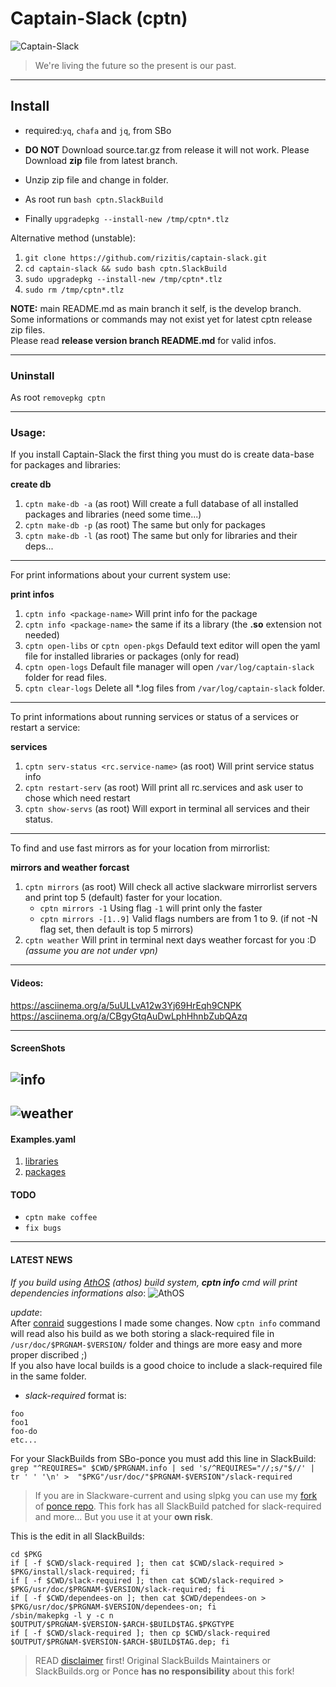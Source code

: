 # Captain-Slack (cptn)

![Captain-Slack](./Captain-Slack.png)

> We're living the future so the present is our past.

---

## Install

- required:`yq`, `chafa` and `jq`, from SBo
* **DO NOT** Download source.tar.gz from release it will not work. Please Download **zip** file from latest branch.
- Unzip zip file and change in folder.
* As root run `bash cptn.SlackBuild`
- Finally `upgradepkg --install-new /tmp/cptn*.tlz`

Alternative method (unstable):
1. `git clone https://github.com/rizitis/captain-slack.git`
2. `cd captain-slack && sudo bash cptn.SlackBuild`
3. `sudo upgradepkg --install-new /tmp/cptn*.tlz`
4. `sudo rm /tmp/cptn*.tlz`

**NOTE:** main README.md as main branch it self, is the develop branch. 
<br> Some informations or commands may not exist yet for latest cptn release zip files.<br>
Please read **release version branch README.md** for valid infos.

---

### Uninstall

As root `removepkg cptn`

--- 

### Usage:

If you install Captain-Slack the first thing you must do is create data-base for packages and libraries:<p>

**create db**

1. `cptn make-db -a` (as root) Will create a full database of all installed packages and libraries (need some time...)
2. `cptn make-db -p` (as root) The same but only for packages
3. `cptn make-db -l` (as root) The same but only for libraries and their deps...

---
For print informations about your current system use:<p>

**print infos**
1. `cptn info <package-name>` Will print info for the package
2. `cptn info <package-name>` the same if its a library (the **.so** extension not needed)
3. `cptn open-libs` or `cptn open-pkgs` Defauld text editor will open  the yaml file for installed libraries or packages (only for read)
3. `cptn open-logs` Default file manager will open `/var/log/captain-slack` folder for read files.
4. `cptn clear-logs` Delete all *.log files from `/var/log/captain-slack` folder.
---
To print informations about running services or status of a services or restart a service:<p>

**services**

1. `cptn serv-status <rc.service-name>` (as root) Will print service status info
2. `cptn restart-serv`   (as root) Will print all rc.services and ask user to chose which need restart
3. `cptn show-servs` (as root) Will export in terminal all services and their status.

---
To find and use fast mirrors as for your location from mirrorlist:<p>

**mirrors and weather forcast**

1. `cptn mirrors` (as root) Will check all active slackware mirrorlist servers and print top 5 (default) faster for your location.
   - `cptn mirrors -1` Using flag `-1` will print only the faster
   - `cptn mirrors -[1..9]` Valid flags numbers are from 1 to 9. (if not -N flag set, then default is top 5 mirrors)
2. `cptn weather` Will print in terminal next days weather forcast for you :D *(assume you are not under vpn)*
---

#### Videos:
https://asciinema.org/a/5uULLvA12w3Yj69HrEqh9CNPK <br>
https://asciinema.org/a/CBgyGtqAuDwLphHhnbZubQAzq


---

#### ScreenShots
![info](./info.png)
---
![weather](./weather.png)
---

#### Examples.yaml
1. [libraries](./libraries_dependencies.yaml)
2. [packages](./packages.yaml)



#### TODO
- `cptn make coffee`
- `fix bugs`

---

#### LATEST NEWS
*If you build using [AthOS](https://github.com/rizitis/PLASMA_WORLD) (athos) build system, **cptn info** cmd will print dependencies informations also*:
![AthOS](./athos.png)

*update*:<br>
After [conraid](https://github.com/conraid/SlackBuilds/issues/37) suggestions I made some changes. Now `cptn info` command will read also his build as we both storing a slack-required file in `/usr/doc/$PRGNAM-$VERSION/` folder and things are more easy and more proper discribed ;)<br>
If you also have local builds is a good choice to include a slack-required file in the same folder.<br>
- *slack-required* format is:
```
foo
foo1
foo-do
etc...
```

For your SlackBuilds from SBo-ponce you must add this line in SlackBuild:
`grep "^REQUIRES=" $CWD/$PRGNAM.info | sed 's/^REQUIRES="//;s/"$//' | tr ' ' '\n' >  "$PKG"/usr/doc/"$PRGNAM-$VERSION"/slack-required`

> If you are in Slackware-current and using slpkg you can use my [fork](https://github.com/rizitis/slackbuilds-current) of [ponce repo](https://github.com/Ponce/slackbuilds).
> This fork has all SlackBuild patched for slack-required and more... But you use it at your **own risk**.

This is the edit in all SlackBuilds:
```
cd $PKG
if [ -f $CWD/slack-required ]; then cat $CWD/slack-required > $PKG/install/slack-required; fi
if [ -f $CWD/slack-required ]; then cat $CWD/slack-required > $PKG/usr/doc/$PRGNAM-$VERSION/slack-required; fi
if [ -f $CWD/dependees-on ]; then cat $CWD/dependees-on > $PKG/usr/doc/$PRGNAM-$VERSION/dependees-on; fi
/sbin/makepkg -l y -c n $OUTPUT/$PRGNAM-$VERSION-$ARCH-$BUILD$TAG.$PKGTYPE
if [ -f $CWD/slack-required ]; then cp $CWD/slack-required  $OUTPUT/$PRGNAM-$VERSION-$ARCH-$BUILD$TAG.dep; fi
```
> READ [disclaimer](https://github.com/rizitis/slackbuilds-current#disclaimer) first!
> Original SlackBuilds Maintainers or SlackBuilds.org or Ponce **has no responsibility** about this fork!


